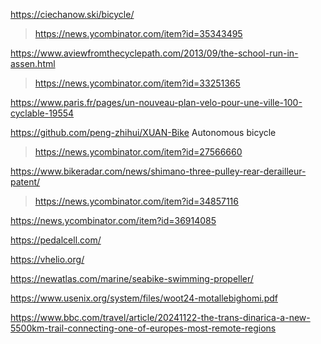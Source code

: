 https://ciechanow.ski/bicycle/
> https://news.ycombinator.com/item?id=35343495

https://www.aviewfromthecyclepath.com/2013/09/the-school-run-in-assen.html
> https://news.ycombinator.com/item?id=33251365

https://www.paris.fr/pages/un-nouveau-plan-velo-pour-une-ville-100-cyclable-19554

https://github.com/peng-zhihui/XUAN-Bike Autonomous bicycle
> https://news.ycombinator.com/item?id=27566660

https://www.bikeradar.com/news/shimano-three-pulley-rear-derailleur-patent/
> https://news.ycombinator.com/item?id=34857116

https://news.ycombinator.com/item?id=36914085

https://pedalcell.com/

https://vhelio.org/

https://newatlas.com/marine/seabike-swimming-propeller/

https://www.usenix.org/system/files/woot24-motallebighomi.pdf

https://www.bbc.com/travel/article/20241122-the-trans-dinarica-a-new-5500km-trail-connecting-one-of-europes-most-remote-regions
